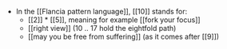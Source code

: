 - In the [[Flancia pattern language]], [[10]] stands for: 
  - [[2]] * [[5]], meaning for example [[fork your focus]]
  - [[right view]] (10 .. 17 hold the eightfold path)
  - [[may you be free from suffering]] (as it comes after [[9]])
